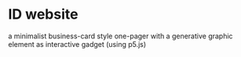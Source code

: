 # ID website
a minimalist business-card style one-pager with a generative graphic element as interactive gadget (using p5.js)
